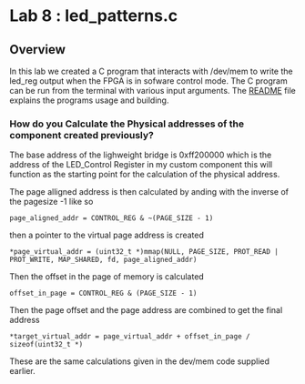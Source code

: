 
# Lab 8 : led_patterns.c 

## Overview
In this lab we created a C program that interacts with /dev/mem to write the led_reg output when the FPGA is in sofware control mode. The C program can be run from the terminal with various input arguments. The [README](/sw/led-patterns/README.md) file explains the programs usage and building. 




### How do you Calculate the Physical addresses of the component created previously?

The base address of the lighweight bridge is 0xff200000 which is the address of the LED_Control Register in my custom component this will function as the starting point for the calculation of the physical address.

The page alligned address is then calculated by anding with the inverse of the pagesize -1 like so

`page_aligned_addr = CONTROL_REG & ~(PAGE_SIZE - 1)`

then a pointer to the virtual page address is created

`*page_virtual_addr = (uint32_t *)mmap(NULL, PAGE_SIZE, PROT_READ | PROT_WRITE, MAP_SHARED, fd, page_aligned_addr)`

Then the offset in the page of memory is calculated 

`offset_in_page = CONTROL_REG & (PAGE_SIZE - 1)`

Then the page offset and the page address are combined to get the final address 

`*target_virtual_addr = page_virtual_addr + offset_in_page / sizeof(uint32_t *)`

These are the same calculations given in the dev/mem code supplied earlier. 


    

    

